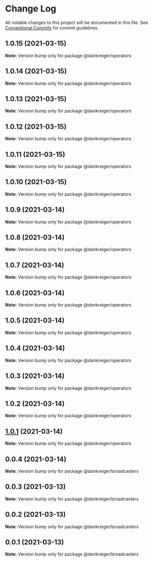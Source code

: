 # Change Log

All notable changes to this project will be documented in this file.
See [Conventional Commits](https://conventionalcommits.org) for commit guidelines.

## 1.0.15 (2021-03-15)

**Note:** Version bump only for package @dankreiger/operators





## 1.0.14 (2021-03-15)

**Note:** Version bump only for package @dankreiger/operators





## 1.0.13 (2021-03-15)

**Note:** Version bump only for package @dankreiger/operators





## 1.0.12 (2021-03-15)

**Note:** Version bump only for package @dankreiger/operators





## 1.0.11 (2021-03-15)

**Note:** Version bump only for package @dankreiger/operators





## 1.0.10 (2021-03-15)

**Note:** Version bump only for package @dankreiger/operators





## 1.0.9 (2021-03-14)

**Note:** Version bump only for package @dankreiger/operators





## 1.0.8 (2021-03-14)

**Note:** Version bump only for package @dankreiger/operators





## 1.0.7 (2021-03-14)

**Note:** Version bump only for package @dankreiger/operators





## 1.0.6 (2021-03-14)

**Note:** Version bump only for package @dankreiger/operators





## 1.0.5 (2021-03-14)

**Note:** Version bump only for package @dankreiger/operators





## 1.0.4 (2021-03-14)

**Note:** Version bump only for package @dankreiger/operators





## 1.0.3 (2021-03-14)

**Note:** Version bump only for package @dankreiger/operators





## 1.0.2 (2021-03-14)

**Note:** Version bump only for package @dankreiger/operators





## [1.0.1](https://github.com/dankreiger/puppy-callbacks/compare/v0.0.4...v1.0.1) (2021-03-14)

**Note:** Version bump only for package @dankreiger/operators





## 0.0.4 (2021-03-14)

**Note:** Version bump only for package @dankreiger/broadcasters





## 0.0.3 (2021-03-13)

**Note:** Version bump only for package @dankreiger/broadcasters





## 0.0.2 (2021-03-13)

**Note:** Version bump only for package @dankreiger/broadcasters





## 0.0.1 (2021-03-13)

**Note:** Version bump only for package @dankreiger/broadcasters
